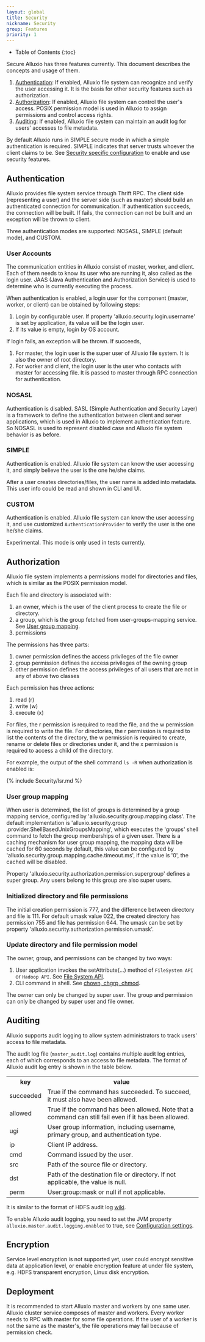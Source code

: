 ```yaml
---
layout: global
title: Security
nickname: Security
group: Features
priority: 1
---
```


* Table of Contents
{:toc}

Secure Alluxio has three features currently. This document describes the concepts and usage of them.

1. [Authentication](#authentication): If enabled, Alluxio file system can recognize and verify
the user accessing it. It is the basis for other security features such as authorization.
2. [Authorization](#authorization): If enabled, Alluxio file system can control the user's access.
POSIX permission model is used in Alluxio to assign permissions and
control access rights.
3. [Auditing](#auditing): If enabled, Alluxio file system can maintain an audit log for users' accesses
to file metadata.

By default Alluxio runs in SIMPLE secure mode in which a simple authentication is required.
SIMPLE indicates that server trusts whoever the client claims to be.
See [Security specific configuration](Configuration-Settings.html#security-configuration) to
enable and use security features.

## Authentication

Alluxio provides file system service through Thrift RPC. The client side (representing a user)
and the server side (such as master) should build an authenticated connection for communication.
If authentication succeeds, the connection will be built. If fails,
the connection can not be built and an exception will be thrown to client.

Three authentication modes are supported: NOSASL, SIMPLE (default mode), and CUSTOM.

### User Accounts

The communication entities in Alluxio consist of master, worker, and client. Each of them needs
to know its user who are running it, also called as the login user. JAAS (Java Authentication and
Authorization Service) is used to determine who is currently executing the process.

When authentication is enabled, a login user for the component (master, worker, or client)
can be obtained by following steps:

1. Login by configurable user. If property 'alluxio.security.login.username' is set by
application, its value will be the login user.
2. If its value is empty, login by OS account.

If login fails, an exception will be thrown. If succeeds,

1. For master, the login user is the super user of Alluxio file system. It is also the owner of
root directory.
2. For worker and client, the login user is the user who contacts with master for accessing file.
It is passed to master through RPC connection for authentication.

### NOSASL

Authentication is disabled. SASL (Simple Authentication and Security Layer) is a framework to 
define the authentication between client and server applications, which is used in Alluxio to 
implement authentication feature. So NOSASL is used to represent disabled case and Alluxio 
file system behavior is as before.

### SIMPLE

Authentication is enabled. Alluxio file system can know the user accessing it,
and simply believe the user is the one he/she claims.

After a user creates directories/files, the user name is added into metadata. This user info
could be read and shown in CLI and UI.

### CUSTOM

Authentication is enabled. Alluxio file system can know the user accessing it,
and use customized `AuthenticationProvider` to verify the user is the one he/she claims.

Experimental. This mode is only used in tests currently.

## Authorization

Alluxio file system implements a permissions model for directories and files,
which is similar as the POSIX permission model.

Each file and directory is associated with:

1. an owner, which is the user of the client process to create the file or directory.
2. a group, which is the group fetched from user-groups-mapping service. See [User group
mapping](#user-group-mapping).
3. permissions

The permissions has three parts:

1. owner permission defines the access privileges of the file owner
2. group permission defines the access privileges of the owning group
3. other permission defines the access privileges of all users that are not in any of above two
classes

Each permission has three actions:

1. read (r)
2. write (w)
3. execute (x)

For files, the r permission is required to read the file, and the w permission is required to write
the file. For directories, the r permission is required to list the contents of the directory,
the w permission is required to create, rename or delete files or directories under it,
and the x permission is required to access a child of the directory.

For example, the output of the shell command `ls -R` when authorization is enabled is:

{% include Security/lsr.md %}

### User group mapping

When user is determined, the list of groups is determined by a group mapping service, configured by
'alluxio.security.group.mapping.class'. The default implementation is 'alluxio.security.group
.provider.ShellBasedUnixGroupsMapping', which executes the 'groups' shell
command to fetch the group memberships of a given user. There is a caching mechanism for user group
mapping, the mapping data will be cached for 60 seconds by default, this value can be configured by
'alluxio.security.group.mapping.cache.timeout.ms', if the value is '0', the cached will be disabled.

Property 'alluxio.security.authorization.permission.supergroup' defines a super group. Any users
belong to this group are also super users.

### Initialized directory and file permissions

The initial creation permission is 777, and the difference between directory and file is 111.
For default umask value 022, the created directory has permission 755 and file has permission 644.
The umask can be set by property 'alluxio.security.authorization.permission.umask'.

### Update directory and file permission model

The owner, group, and permissions can be changed by two ways:

1. User application invokes the setAttribute(...) method of `FileSystem API` or `Hadoop API`. See
[File System API](File-System-API.html).
2. CLI command in shell. See
[chown, chgrp, chmod](Command-Line-Interface.html#list-of-operations).

The owner can only be changed by super user.
The group and permission can only be changed by super user and file owner.

## Auditing
Alluxio supports audit logging to allow system administrators to track users' access to file metadata.

The audit log file (`master_audit.log`) contains multiple audit log entries, each of which corresponds to an access to file metadata.
The format of Alluxio audit log entry is shown in the table below.

<table class="table table-striped">
<tr><th>key</th><th>value</th></tr>
<tr>
  <td>succeeded</td>
  <td>True if the command has succeeded. To succeed, it must also have been allowed. </td>
</tr>
<tr>
  <td>allowed</td>
  <td>True if the command has been allowed. Note that a command can still fail even if it has been allowed. </td>
</tr>
<tr>
  <td>ugi</td>
  <td>User group information, including username, primary group, and authentication type. </td>
</tr>
<tr>
  <td>ip</td>
  <td>Client IP address. </td>
</tr>
<tr>
  <td>cmd</td>
  <td>Command issued by the user. </td>
</tr>
<tr>
  <td>src</td>
  <td>Path of the source file or directory. </td>
</tr>
<tr>
  <td>dst</td>
  <td>Path of the destination file or directory. If not applicable, the value is null. </td>
</tr>
<tr>
  <td>perm</td>
  <td>User:group:mask or null if not applicable. </td>
</tr>
</table>

It is similar to the format of HDFS audit log [wiki](https://wiki.apache.org/hadoop/HowToConfigure).

To enable Alluxio audit logging, you need to set the JVM property `alluxio.master.audit.logging.enabled` to true, see [Configuration settings](Configuration-Setting.html).

## Encryption

Service level encryption is not supported yet, user could encrypt sensitive data at application
level, or enable encryption feature at under file system, e.g. HDFS transparent encryption, Linux
disk encryption.

## Deployment

It is recommended to start Alluxio master and workers by one same user. Alluxio cluster service
composes of master and workers. Every worker needs to RPC with master for some file operations.
If the user of a worker is not the same as the master's, the file operations may fail because of
permission check.
